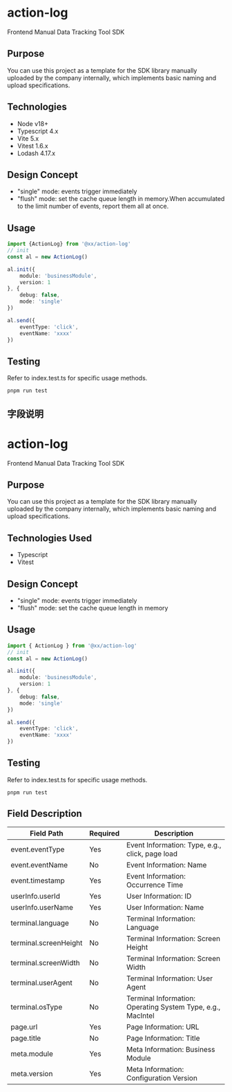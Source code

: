 # action-log
Frontend Manual Data Tracking Tool SDK

## Purpose
You can use this project as a template for the SDK library manually uploaded by the company internally, which implements basic naming and upload specifications.

## Technologies
- Node v18+
- Typescript 4.x
- Vite 5.x
- Vitest 1.6.x
- Lodash 4.17.x


## Design Concept
- "single" mode: events trigger immediately
- "flush" mode: set the cache queue length in memory.When accumulated to the limit number of events, report them all at once.


## Usage

```ts
import {ActionLog} from '@xx/action-log'
// init
const al = new ActionLog()

al.init({
    module: 'businessModule',
    version: 1
}, {
    debug: false,
    mode: 'single'
})

al.send({
    eventType: 'click',
    eventName: 'xxxx'
})
```

## Testing

Refer to index.test.ts for specific usage methods.
```
pnpm run test
```


## 字段说明

# action-log
Frontend Manual Data Tracking Tool SDK

## Purpose
You can use this project as a template for the SDK library manually uploaded by the company internally, which implements basic naming and upload specifications.

## Technologies Used
- Typescript
- Vitest

## Design Concept
- "single" mode: events trigger immediately
- "flush" mode: set the cache queue length in memory

## Usage

```ts
import { ActionLog } from '@xx/action-log'
// init
const al = new ActionLog()

al.init({
    module: 'businessModule',
    version: 1
}, {
    debug: false,
    mode: 'single'
})

al.send({
    eventType: 'click',
    eventName: 'xxxx'
})
```

## Testing
Refer to index.test.ts for specific usage methods.
```
pnpm run test
```

## Field Description
| Field Path        | Required         | Description        |
|------------|-------------|------------|
| event.eventType      | Yes       | Event Information: Type, e.g., click, page load      |
| event.eventName      | No       | Event Information: Name      |
| event.timestamp      | Yes       | Event Information: Occurrence Time      |
| userInfo.userId      | Yes       | User Information: ID      |
| userInfo.userName      | Yes       | User Information: Name      |
| terminal.language      | No       | Terminal Information: Language      |
| terminal.screenHeight      | No       | Terminal Information: Screen Height      |
| terminal.screenWidth      | No       | Terminal Information: Screen Width      |
| terminal.userAgent      | No       | Terminal Information: User Agent      |
| terminal.osType      | No       | Terminal Information: Operating System Type, e.g., MacIntel      |
| page.url      | Yes       | Page Information: URL      |
| page.title      | No       | Page Information: Title      |
| meta.module      | Yes       | Meta Information: Business Module      |
| meta.version      | Yes       | Meta Information: Configuration Version      |
